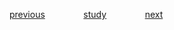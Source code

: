

<a href="https://github.com/raphaelkaique1/study/blob/main/2-linguagens_de_programacao/2.1-cpp/sintaxe_e_semantica.md">previous</a>⠀⠀⠀⠀⠀⠀<a href="https://github.com/raphaelkaique1/study#cpp">study</a>⠀⠀⠀⠀⠀⠀<a href="https://github.com/raphaelkaique1/study/blob/main/2-linguagens_de_programacao/2.1-cpp/programacao_orientada_a_objetos_oop.md">next</a>